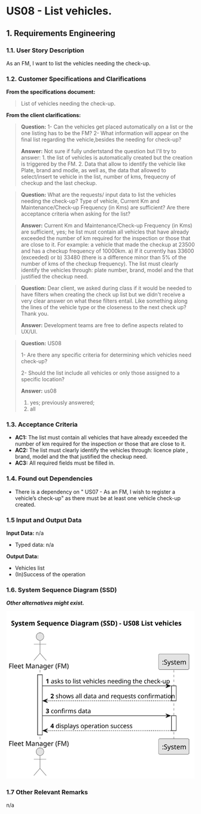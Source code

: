 # US08 - List vehicles.


## 1. Requirements Engineering

### 1.1. User Story Description

As an FM, I want to list the vehicles needing the check-up.

### 1.2. Customer Specifications and Clarifications 

**From the specifications document:**

>List of vehicles needing the check-up.


**From the client clarifications:**

> **Question:** 1- Can the vehicles get placed automatically on a list or the one listing has to be the FM?
2- What information will appear on the final list regarding the vehicle,besides the needing for check-up?
>
> **Answer:** Not sure if fully undertstand the question but I'll try to answer: 1. the list of vehicles is automatically created but the creation is triggered by the FM. 2. Data that allow to identify the vehicle like Plate, brand and modle, as well as, the data that allowed to select/insert te vehicle in the list, number of kms, frequecny of checkup and the last checkup.

> **Question:** What are the requests/ input data to list the vehicles needing the check-up? Type of vehicle, Current Km and Maintenance/Check-up Frequency (in Kms) are sufficient? 
> Are there acceptance criteria when asking for the list?
>
> **Answer:** Current Km and Maintenance/Check-up Frequency (in Kms) are sufficient, yes;
he list must contain all vehicles that have already exceeded the number of km required for the inspection or those that are close to it.
For example:
a vehicle that made the checkup at 23500 and has a checkup frequency of 10000km.
a) If it currently has 33600 (exceeded) or
b) 33480 (there is a difference minor than 5% of the number of kms of the checkup frequency).
The list must clearly identify the vehicles through: plate number, brand, model and the that justified the checkup need.

> **Question:** Dear client, we asked during class if it would be needed to have filters when creating the check up list but we didn't receive a very clear answer on what these filters entail. Like something along the lines of the vehicle type or the closeness to the next check up? Thank you.
>
> **Answer:** Development teams are free to define aspects related to UX/UI.

> **Question:** US08
> 
>1- Are there any specific criteria for determining which vehicles need check-up?
> 
>2- Should the list include all vehicles or only those assigned to a specific location?
>
> **Answer:** us08
>1. yes; previously answered;
>2. all

### 1.3. Acceptance Criteria

* **AC1:** The list must contain all vehicles that have already exceeded the number of km required for the inspection or those that are close to it.
* **AC2:** The list must clearly identify the vehicles through: licence plate , brand, model and the that justified the checkup need.
* **AC3:** All required fields must be filled in.

### 1.4. Found out Dependencies

* There is a dependency on " US07 - As an FM, I wish to register a vehicle’s check-up" as there must be at least one vehicle check-up created.

### 1.5 Input and Output Data

**Input Data:**
n/a
* Typed data:
n/a

**Output Data:**

* Vehicles list
* (In)Success of the operation

### 1.6. System Sequence Diagram (SSD)

**_Other alternatives might exist._**


![System Sequence Diagram - Alternative One](svg/us08-system-sequence-diagram.svg)


### 1.7 Other Relevant Remarks

n/a